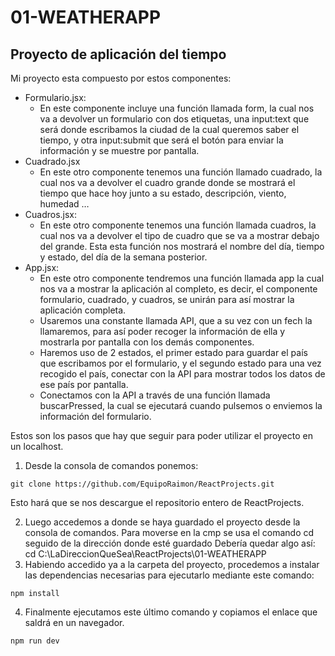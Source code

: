 # 01-WEATHERAPP
## Proyecto de aplicación del tiempo
Mi proyecto esta compuesto por estos componentes:
- Formulario.jsx:
    - En este componente incluye una función llamada form, la cual nos va a devolver un formulario con dos etiquetas, una input:text que será donde escribamos la ciudad de la cual queremos saber el tiempo, y otra input:submit que será el botón para enviar la información y se muestre por pantalla.
- Cuadrado.jsx
    - En este otro componente tenemos una función llamado cuadrado, la cual nos va a devolver el cuadro grande donde se mostrará el tiempo que hace hoy junto a su estado, descripción, viento, humedad …
- Cuadros.jsx:
    - En este otro componente tenemos una función llamada cuadros, la cual nos va a devolver el tipo de cuadro que se va a mostrar debajo del grande. Esta esta función nos mostrará el nombre del día, tiempo y estado, del día de la semana posterior.
- App.jsx:
    - En este otro componente tendremos una función llamada app la cual nos va a mostrar la aplicación al completo, es decir, el componente formulario, cuadrado, y cuadros, se unirán para así mostrar la aplicación completa.
    - Usaremos una constante llamada API, que a su vez con un fech la llamaremos, para así poder recoger la información de ella y mostrarla por pantalla con los demás componentes. 
    - Haremos uso de 2 estados,  el primer estado para guardar el país que escribamos por el formulario, y el segundo estado para una vez recogido el país,  conectar con la API para mostrar todos los datos de ese país por pantalla.
    - Conectamos con la API a través de una función llamada buscarPressed, la cual se ejecutará cuando pulsemos o enviemos la información del formulario.

Estos son los pasos que hay que seguir para poder utilizar el proyecto en un localhost.
1. Desde la consola de comandos ponemos:
~~~
git clone https://github.com/EquipoRaimon/ReactProjects.git
~~~
Esto hará que se nos descargue el repositorio entero de ReactProjects.

2. Luego accedemos a donde se haya guardado el proyecto desde la consola de comandos. Para moverse en la cmp se usa el comando cd seguido de la dirección donde esté guardado 
Debería quedar algo así:
cd C:\LaDireccionQueSea\ReactProjects\01-WEATHERAPP
3. Habiendo accedido ya a la carpeta del proyecto, procedemos a instalar las dependencias necesarias para ejecutarlo mediante este comando:
~~~
npm install
~~~
4. Finalmente ejecutamos este último comando y copiamos el enlace que saldrá en un navegador.
~~~
npm run dev
~~~
